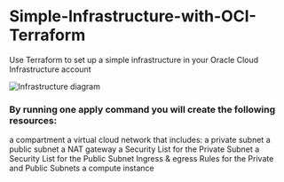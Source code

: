 # Simple-Infrastructure-with-OCI-Terraform
Use Terraform to set up a simple infrastructure in your Oracle Cloud Infrastructure account

![Infrastructure diagram](https://github.com/MohamedSamy74/Simple-Infrastructure-with-OCI-Terraform/assets/44952687/ec8c39f4-e521-486d-98a3-fc255315c021)

### By running one apply command you will create the following resources:
a compartment
a virtual cloud network that includes: 
  a private subnet
  a public subnet
  a NAT gateway
  a Security List for the Private Subnet
  a Security List for the Public Subnet
  Ingress & egress Rules for the Private and Public Subnets
a compute instance
